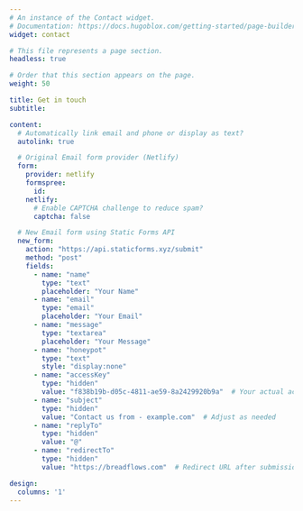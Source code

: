 ```yaml
---
# An instance of the Contact widget.
# Documentation: https://docs.hugoblox.com/getting-started/page-builder/
widget: contact

# This file represents a page section.
headless: true

# Order that this section appears on the page.
weight: 50

title: Get in touch
subtitle:

content:
  # Automatically link email and phone or display as text?
  autolink: true

  # Original Email form provider (Netlify)
  form:
    provider: netlify
    formspree:
      id:
    netlify:
      # Enable CAPTCHA challenge to reduce spam?
      captcha: false

  # New Email form using Static Forms API
  new_form:
    action: "https://api.staticforms.xyz/submit"
    method: "post"
    fields:
      - name: "name"
        type: "text"
        placeholder: "Your Name"
      - name: "email"
        type: "email"
        placeholder: "Your Email"
      - name: "message"
        type: "textarea"
        placeholder: "Your Message"
      - name: "honeypot"
        type: "text"
        style: "display:none"
      - name: "accessKey"
        type: "hidden"
        value: "f838b19b-d05c-4811-ae59-8a2429920b9a"  # Your actual access key
      - name: "subject"
        type: "hidden"
        value: "Contact us from - example.com"  # Adjust as needed
      - name: "replyTo"
        type: "hidden"
        value: "@"
      - name: "redirectTo"
        type: "hidden"
        value: "https://breadflows.com"  # Redirect URL after submission

design:
  columns: '1'
---
```

